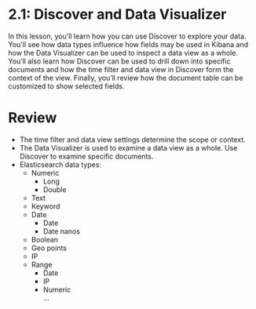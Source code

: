 # 2.1: Discover and Data Visualizer

In this lesson, you’ll learn how you can use Discover to explore your data. You'll see how data types influence how fields may be used in Kibana and how the Data Visualizer can be used to inspect a data view as a whole. You’ll also learn how Discover can be used to drill down into specific documents and how the time filter and data view in Discover form the context of the view. Finally, you’ll review how the document table can be customized to show selected fields.



# Review

- The time filter and data view settings determine the scope or context.
- The Data Visualizer is used to examine a data view as a whole. Use Discover to examine specific documents.
- Elasticsearch data types:
    - Numeric
      - Long
      - Double
    - Text
    - Keyword
    - Date
      - Date
      - Date nanos
    - Boolean
    - Geo points
    - IP
    - Range
      - Date
      - IP
      - Numeric     
    ...

